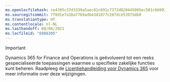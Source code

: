 ```yaml
---
ms.openlocfilehash: ce4395c37d3339a5aec81c691c7372d020445005ec501c669927ce1fbee2faae
ms.sourcegitcommit: 7f8d1e7a16af769adb43d1877c28fdce53975db8
ms.translationtype: HT
ms.contentlocale: nl-NL
ms.lasthandoff: 08/06/2021
ms.locfileid: "6986305"
---
```

> [!IMPORTANT]
> Dynamics 365 for Finance and Operations is geëvolueerd tot een reeks gespecialiseerde toepassingen waarmee u specifieke zakelijke functies kunt beheren. Raadpleeg de [Licentiehandleiding voor Dynamics 365](https://mbs.microsoft.com/Files/public/365/Dynamics365LicensingGuide.pdf) voor meer informatie over deze wijzigingen.
 

